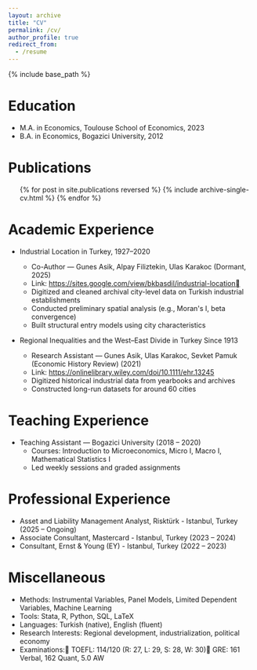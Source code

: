 ```yaml
---
layout: archive
title: "CV"
permalink: /cv/
author_profile: true
redirect_from:
  - /resume
---
```


{% include base_path %}

Education
======
* M.A. in Economics, Toulouse School of Economics, 2023
* B.A. in Economics, Bogazici University, 2012

Publications
======
  <ul>{% for post in site.publications reversed %}
    {% include archive-single-cv.html %}
  {% endfor %}</ul>

Academic Experience
======
* Industrial Location in Turkey, 1927–2020
  * Co-Author — Gunes Asik, Alpay Filiztekin, Ulas Karakoc (Dormant, 2025)
  * Link: https://sites.google.com/view/bkbasdil/industrial-location
  * Digitized and cleaned archival city-level data on Turkish industrial establishments
  * Conducted preliminary spatial analysis (e.g., Moran's I, beta convergence)
  * Built structural entry models using city characteristics

* Regional Inequalities and the West–East Divide in Turkey Since 1913
  * Research Assistant — Gunes Asik, Ulas Karakoc, Sevket Pamuk (Economic History Review) (2021)
  * Link: https://onlinelibrary.wiley.com/doi/10.1111/ehr.13245
  * Digitized historical industrial data from yearbooks and archives
  * Constructed long-run datasets for around 60 cities

Teaching Experience
======
* Teaching Assistant — Bogazici University (2018 – 2020)
  * Courses: Introduction to Microeconomics, Micro I, Macro I, Mathematical Statistics I
  * Led weekly sessions and graded assignments

Professional Experience
======
* Asset and Liability Management Analyst, Risktürk - Istanbul, Turkey (2025 – Ongoing)
* Associate Consultant, Mastercard - Istanbul, Turkey (2023 – 2024)
* Consultant, Ernst & Young (EY) - Istanbul, Turkey (2022 – 2023)
  
Miscellaneous
======
* Methods: Instrumental Variables, Panel Models, Limited Dependent Variables, Machine Learning 
* Tools: Stata, R, Python, SQL, LaTeX 
* Languages: Turkish (native), English (fluent)
* Research Interests: Regional development, industrialization, political economy
* Examinations: TOEFL: 114/120 (R: 27, L: 29, S: 28, W: 30) GRE: 161 Verbal, 162 Quant, 5.0 AW


